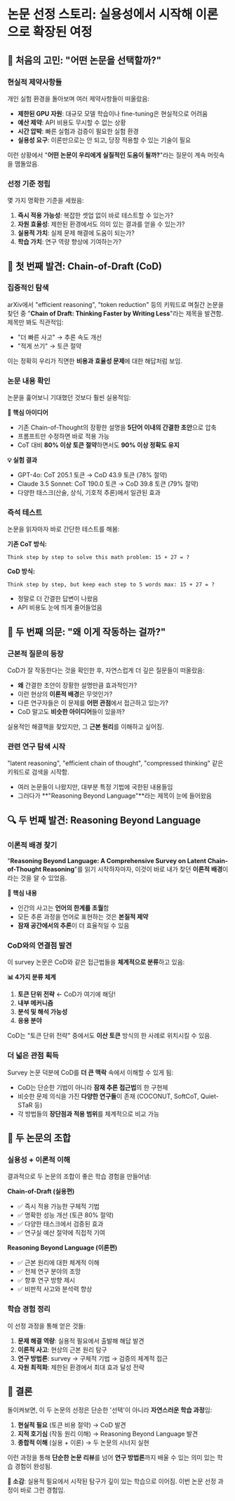 # 논문 선정 스토리: 실용성에서 시작해 이론으로 확장된 여정

## 📝 처음의 고민: "어떤 논문을 선택할까?"

### 현실적 제약사항들

개인 실험 환경을 돌아보며 여러 제약사항들이 떠올랐음:

- **제한된 GPU 자원**: 대규모 모델 학습이나 fine-tuning은 현실적으로 어려움
- **예산 제약**: API 비용도 무시할 수 없는 상황  
- **시간 압박**: 빠른 실험과 검증이 필요한 실험 환경
- **실용성 요구**: 이론만으로는 안 되고, 당장 적용할 수 있는 기술이 필요

이런 상황에서 "**어떤 논문이 우리에게 실질적인 도움이 될까?**"라는 질문이 계속 머릿속을 맴돌았음.

### 선정 기준 정립

몇 가지 명확한 기준을 세웠음:

1. **즉시 적용 가능성**: 복잡한 셋업 없이 바로 테스트할 수 있는가?
2. **자원 효율성**: 제한된 환경에서도 의미 있는 결과를 얻을 수 있는가?  
3. **실용적 가치**: 실제 문제 해결에 도움이 되는가?
4. **학습 가치**: 연구 역량 향상에 기여하는가?


## 🎯 첫 번째 발견: Chain-of-Draft (CoD)

### 집중적인 탐색

arXiv에서 "efficient reasoning", "token reduction" 등의 키워드로 며칠간 논문을 찾던 중 "**Chain of Draft: Thinking Faster by Writing Less**"라는 제목을 발견함. 제목만 봐도 직관적임:
- "더 빠른 사고" → 추론 속도 개선
- "적게 쓰기" → 토큰 절약

이는 정확히 우리가 직면한 **비용과 효율성 문제**에 대한 해답처럼 보임.

### 논문 내용 확인

논문을 훑어보니 기대했던 것보다 훨씬 실용적임:

**🔑 핵심 아이디어**
- 기존 Chain-of-Thought의 장황한 설명을 **5단어 이내의 간결한 초안**으로 압축
- 프롬프트만 수정하면 바로 적용 가능
- CoT 대비 **80% 이상 토큰 절약**하면서도 **90% 이상 정확도 유지**

**💡 실험 결과**
- GPT-4o: CoT 205.1 토큰 → CoD 43.9 토큰 (78% 절약)
- Claude 3.5 Sonnet: CoT 190.0 토큰 → CoD 39.8 토큰 (79% 절약)
- 다양한 태스크(산술, 상식, 기호적 추론)에서 일관된 효과

### 즉석 테스트

논문을 읽자마자 바로 간단한 테스트를 해봄:

**기존 CoT 방식:**
```
Think step by step to solve this math problem: 15 + 27 = ?
```

**CoD 방식:**
```  
Think step by step, but keep each step to 5 words max: 15 + 27 = ?
```

- 정말로 더 간결한 답변이 나왔음
- API 비용도 눈에 띄게 줄어들었음  


## 🤔 두 번째 의문: "왜 이게 작동하는 걸까?"

### 근본적 질문의 등장

CoD가 잘 작동한다는 것을 확인한 후, 자연스럽게 더 깊은 질문들이 떠올랐음:

- **왜** 간결한 초안이 장황한 설명만큼 효과적인가?
- 이런 현상의 **이론적 배경**은 무엇인가?
- 다른 연구자들은 이 문제를 **어떤 관점**에서 접근하고 있는가?
- CoD 말고도 **비슷한 아이디어**들이 있을까?

실용적인 해결책을 찾았지만, 그 **근본 원리**를 이해하고 싶어짐.

### 관련 연구 탐색 시작

"latent reasoning", "efficient chain of thought", "compressed thinking" 같은 키워드로 검색을 시작함. 
- 여러 논문들이 나왔지만, 대부분 특정 기법에 국한된 내용들임
- 그러다가 **"Reasoning Beyond Language"**라는 제목이 눈에 들어왔음


## 🔍 두 번째 발견: Reasoning Beyond Language

### 이론적 배경 찾기

"**Reasoning Beyond Language: A Comprehensive Survey on Latent Chain-of-Thought Reasoning**"를 읽기 시작하자마자, 이것이 바로 내가 찾던 **이론적 배경**이라는 것을 알 수 있었음.

**🎯 핵심 내용**
- 인간의 사고는 **언어의 한계를 초월**함
- 모든 추론 과정을 언어로 표현하는 것은 **본질적 제약**
- **잠재 공간에서의 추론**이 더 효율적일 수 있음

### CoD와의 연결점 발견

이 survey 논문은 CoD와 같은 접근법들을 **체계적으로 분류**하고 있음:

**📊 4가지 분류 체계**
1. **토큰 단위 전략** ← CoD가 여기에 해당!
2. **내부 메커니즘**
3. **분석 및 해석 가능성**  
4. **응용 분야**

CoD는 "토큰 단위 전략" 중에서도 **이산 토큰** 방식의 한 사례로 위치시킬 수 있음.

### 더 넓은 관점 획득

Survey 논문 덕분에 CoD를 **더 큰 맥락** 속에서 이해할 수 있게 됨:

- CoD는 단순한 기법이 아니라 **잠재 추론 접근법**의 한 구현체
- 비슷한 문제 의식을 가진 **다양한 연구들**이 존재 (COCONUT, SoftCoT, Quiet-STaR 등)
- 각 방법들의 **장단점과 적용 범위**를 체계적으로 비교 가능


## 🤝 두 논문의 조합

### 실용성 + 이론적 이해

결과적으로 두 논문의 조합이 좋은 학습 경험을 만들어냄:

**Chain-of-Draft (실용편)**
- ✅ 즉시 적용 가능한 구체적 기법
- ✅ 명확한 성능 개선 (토큰 80% 절약)
- ✅ 다양한 태스크에서 검증된 효과
- ✅ 연구실 예산 절약에 직접적 기여

**Reasoning Beyond Language (이론편)**  
- ✅ 근본 원리에 대한 체계적 이해
- ✅ 전체 연구 분야의 조망
- ✅ 향후 연구 방향 제시
- ✅ 비판적 사고와 분석력 향상

### 학습 경험 정리

이 선정 과정을 통해 얻은 것들:

1. **문제 해결 역량**: 실용적 필요에서 출발해 해답 발견
2. **이론적 사고**: 현상의 근본 원리 탐구
3. **연구 방법론**: survey → 구체적 기법 → 검증의 체계적 접근
4. **자원 최적화**: 제한된 환경에서 최대 효과 달성 전략


## 🎯 결론

돌이켜보면, 이 두 논문의 선정은 단순한 '선택'이 아니라 **자연스러운 학습 과정**임:

1. **현실적 필요** (토큰 비용 절약) → CoD 발견
2. **지적 호기심** (작동 원리 이해) → Reasoning Beyond Language 발견  
3. **종합적 이해** (실용 + 이론) → 두 논문의 시너지 실현

이런 과정을 통해 **단순한 논문 리뷰**를 넘어 **연구 방법론**까지 배울 수 있는 의미 있는 학습 경험이 완성됨.

**💭 소감**: 실용적 필요에서 시작된 탐구가 깊이 있는 학습으로 이어짐. 이번 논문 선정 과정이 바로 그런 경험임.
